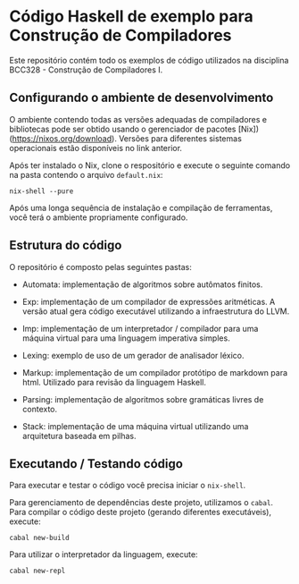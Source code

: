 Código Haskell de exemplo para Construção de Compiladores
==========================================================================

Este repositório contém todo os exemplos de código utilizados na disciplina 
BCC328 - Construção de Compiladores I.


Configurando o ambiente de desenvolvimento
----------------------------------------------

O ambiente contendo todas as versões adequadas de compiladores e bibliotecas
pode ser obtido usando o gerenciador de pacotes [Nix])(https://nixos.org/download).
Versões para diferentes sistemas operacionais estão disponíveis no link 
anterior.

Após ter instalado o Nix, clone o respositório e execute o seguinte comando na 
pasta contendo o arquivo `default.nix`:

```
nix-shell --pure
```

Após uma longa sequência de instalação e compilação de ferramentas, você terá 
o ambiente propriamente configurado.


Estrutura do código
---------------------

O repositório é composto pelas seguintes pastas:

- Automata: implementação de algoritmos sobre autômatos finitos.

- Exp: implementação de um compilador de expressões aritméticas. A versão atual 
  gera código executável utilizando a infraestrutura do LLVM.

- Imp: implementação de um interpretador / compilador para uma máquina virtual 
  para uma linguagem imperativa simples.

- Lexing: exemplo de uso de um gerador de analisador léxico.

- Markup: implementação de um compilador protótipo de markdown para html. Utilizado
  para revisão da linguagem Haskell.

- Parsing: implementação de algoritmos sobre gramáticas livres de contexto.

- Stack: implementação de uma máquina virtual utilizando uma arquitetura baseada 
  em pilhas.


Executando / Testando código
-------------------------------

Para executar e testar o código você precisa iniciar o `nix-shell`.

Para gerenciamento de dependências deste projeto, utilizamos o `cabal`. Para compilar 
o código deste projeto (gerando diferentes executáveis), execute:

```
cabal new-build
```

Para utilizar o interpretador da linguagem, execute:

```
cabal new-repl
```

